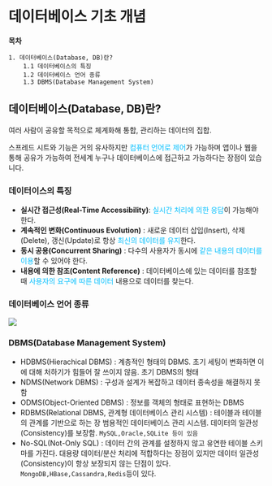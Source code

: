 # 데이터베이스 기초 개념

**목차**
```
1. 데이터베이스(Database, DB)란?
    1.1 데이터베이스의 특징
    1.2 데이터베이스 언어 종류
    1.3 DBMS(Database Management System)
```

## 데이터베이스(Database, DB)란?
여러 사람이 공유할 목적으로 체계화해 통합, 관리하는 데이터의 집합.

스프레드 시트와 기능은 거의 유사하지만 <span style="color:#00BFFF">컴퓨터 언어로 제어</span>가 가능하며 앱이나 웹을 통해 공유가 가능하여 전세계 누구나 데이터베이스에 접근하고 가능하다는 장점이 있습니다.

### 데이터이스의 특징
- **실시간 접근성(Real-Time Accessibility)**: <span style="color:#00BFFF">실시간 처리에 의한 응답</span>이 가능해야 한다.
- **계속적인 변화(Continuous Evolution)** : 새로운 데이터 삽입(Insert), 삭제(Delete), 갱신(Update)로 항상 <span style="color:#00BFFF">최신의 데이터를 유지</span>한다.
- **동시 공용(Concurrent Sharing)** : 다수의 사용자가 동시에 <span style="color:#00BFFF">같은 내용의 데이터를 이용</span>할 수 있어야 한다.
- **내용에 의한 참조(Content Reference)** : 데이터베이스에 있는 데이터를 참조할 때 <span style="color:#00BFFF">사용자의 요구에 따른 데이터</span> 내용으로 데이터를 찾는다.

### 데이터베이스 언어 종류
![](https://velog.velcdn.com/images/jude0124/post/92699c31-6864-4304-b922-bf2cf1d008af/image.png)

### DBMS(Database Management System)
- HDBMS(Hierachical DBMS) : 계층적인 형태의 DBMS. 초기 세팅이 변화하면 이에 대해 처하기가 힘들어 잘 쓰이지 않음. 초기 DBMS의 형태
- NDMS(Network DBMS) : 구성과 설계가 복잡하고 데이터 종속성을 해결하지 못함
- ODMS(Object-Oriented DBMS) : 정보를 객체의 형태로 표현하는 DBMS
- RDBMS(Relational DBMS, 관계형 데이터베이스 관리 시스템) : 테이블과 테이블의 관계를 기반으로 하는 장 범용적인 데이터베이스 관리 시스템. 데이터의 일관성(Consistency)를 보장함. `MySQL,Oracle,SQLite 등이 있음`
- No-SQL(Not-Only SQL) : 데이터 간의 관계를 설정하지 않고 유연한 테이블 스키마를 가진다. 대용량 데이터/분산 처리에 적합하다는 장점이 있지만 데이터 일관성(Consistency)이 항상 보장되지 않는 단점이 있다. `MongoDB,HBase,Cassandra,Redis`등이 있다.
